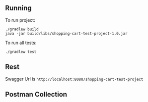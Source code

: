 ## Running
To run project:
```
./gradlew build
java -jar build/libs/shopping-cart-test-project-1.0.jar
```

To run all tests:
```
./gradlew test
```

## Rest
Swagger Url is `http://localhost:8080/shopping-cart-test-project`

## Postman Collection

